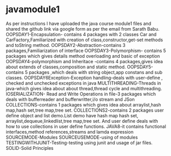# javamodule1
As per instructions I have uploaded the java course module1 files and shared the github link via google form as per the email from Sarath Babu.
OOPSDAY1-Encapsulation- contains 4 packages with 2 classes Car and CarFactory,Familiarized with creation of class,constructor,get-set  methods and toString method.
OOPSDAY2-Abstraction-contains 3 packages,Familiarization of interface
OOPSDAY3-Polymorphism- contains 5 packages which gives details method overloading and basic of exception
OOPSDAY4-polymorphism and Inheritace -contains 4 packages,gives idea about extends of classes,composition and static method.
OOPSDAY5-contains 5 packages ,which deals with string object,app constans and sub classes.
OOPSDAY6Exception-Exception handling-deals with user-define , checked and unchecked exceptions in java
MULTITHREADING-Threads in java-which gives idea about about thread,thread cycle and multithreading.
IOSERIALIZATION- Read and Write Operations in file-3 packages which deals with bufferreader and bufferwritter,i/o stream and JSon
COLLECTIONS-contains 1 packages which gives idea about arraylist,hash map,hash set,tree map,tree set.
COLLECTIONS2-contains 2 packages user define object and list demo.List demo have hash map hash set, arraylist,dequeue,linkedlist,tree map,tree set.
And user define deals with how to use collections in user define functions.
JAVA8-it contains functional interfaces,method references,streams and lamda expression
SOURCEMODE-Modules
SOURCEUSEMODE-using of modules 
TESTINGWITHJUNIT-Testing-testing using junit and usage of jar files.
SOLID-Solid Principles
